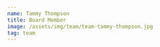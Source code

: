 ```yaml
---
name: Tammy Thompson
title: Board Member
image: /assets/img/team/team-tammy-thompson.jpg
tag: team
---
```

